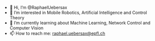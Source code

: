 - 👋 Hi, I’m @RaphaelUebersax
- 👀 I’m interested in Mobile Robotics, Artificial Intelligence and Control Theory
- 🌱 I’m currently learning about Machine Learning, Network Control and Computer Vision 
- 📫 How to reach me: raphael.uebersax@epfl.ch

<!---
RaphaelUebersax/RaphaelUebersax is a ✨ special ✨ repository because its `README.md` (this file) appears on your GitHub profile.
You can click the Preview link to take a look at your changes.
--->
